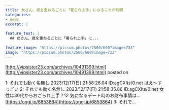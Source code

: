 ```yaml
---
title: 女さん、歳を重ねるごとに「奢られ上手」になることが判明
categories:
- news
excerpt: |
  
feature_text: |
  ## 女さん、歳を重ねるごとに「奢られ上手」に...
  
feature_image: "https://picsum.photos/2560/600?image=733"
image: "https://picsum.photos/2560/600?image=733"
---
```


[http://vipsister23.com/archives/10491399.html](http://vipsister23.com/archives/10491399.html)
posted on 

<!--more-->

1: それでも動く名無し 2023/12/17(日) 21:58:26.04 ID:agCXIts/0.net はえ～すっごい 2: それでも動く名無し 2023/12/17(日) 21:58:35.86 ID:agCXIts/0.net 女性は30代からおごられ上手？♡ 気になるデート時のお財布事情は… [https://oggi.jp/6853864](https://oggi.jp/6853864) 3: それで...
